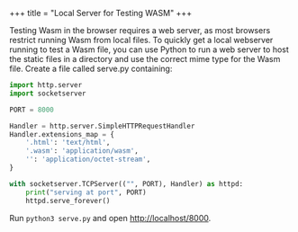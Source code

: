 +++
title = "Local Server for Testing WASM"
+++

Testing Wasm in the browser requires a web server, as most browsers restrict running Wasm from local files. To quickly get a local webserver running to test a Wasm file, you can use Python to run a web server to host the static files in a directory and use the correct mime type for the Wasm file. Create a file called serve.py containing:

```python
import http.server
import socketserver

PORT = 8000

Handler = http.server.SimpleHTTPRequestHandler
Handler.extensions_map = {
    '.html': 'text/html',
    '.wasm': 'application/wasm',
    '': 'application/octet-stream',
}

with socketserver.TCPServer(("", PORT), Handler) as httpd:
    print("serving at port", PORT)
    httpd.serve_forever()
```

Run `python3 serve.py` and open [http://localhost/8000](http://localhost/8000).
